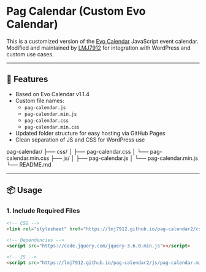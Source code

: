 # Pag Calendar (Custom Evo Calendar)

This is a customized version of the [Evo Calendar](https://github.com/edlynvillegas/evo-calendar) JavaScript event calendar.  
Modified and maintained by [LMJ7912](https://github.com/LMJ7912) for integration with WordPress and custom use cases.

---

## 🔧 Features

- Based on Evo Calendar v1.1.4
- Custom file names:
  - `pag-calendar.js`
  - `pag-calendar.min.js`
  - `pag-calendar.css`
  - `pag-calendar.min.css`
- Updated folder structure for easy hosting via GitHub Pages
- Clean separation of JS and CSS for WordPress use

pag-calendar/
├── css/
│ ├── pag-calendar.css
│ └── pag-calendar.min.css
├── js/
│ ├── pag-calendar.js
│ └── pag-calendar.min.js
└── README.md


---

## 📦 Usage

### 1. Include Required Files

```html
<!-- CSS -->
<link rel="stylesheet" href="https://lmj7912.github.io/pag-calendar2/css/pag-calendar.min.css" />

<!-- Dependencies -->
<script src="https://code.jquery.com/jquery-3.6.0.min.js"></script>

<!-- JS -->
<script src="https://lmj7912.github.io/pag-calendar2/js/pag-calendar.min.js"></script>
